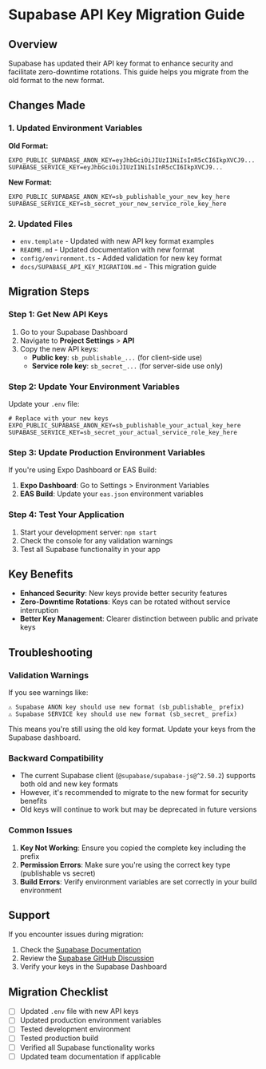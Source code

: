 # Supabase API Key Migration Guide

## Overview

Supabase has updated their API key format to enhance security and facilitate zero-downtime rotations. This guide helps you migrate from the old format to the new format.

## Changes Made

### 1. Updated Environment Variables

**Old Format:**
```env
EXPO_PUBLIC_SUPABASE_ANON_KEY=eyJhbGciOiJIUzI1NiIsInR5cCI6IkpXVCJ9...
SUPABASE_SERVICE_KEY=eyJhbGciOiJIUzI1NiIsInR5cCI6IkpXVCJ9...
```

**New Format:**
```env
EXPO_PUBLIC_SUPABASE_ANON_KEY=sb_publishable_your_new_key_here
SUPABASE_SERVICE_KEY=sb_secret_your_new_service_role_key_here
```

### 2. Updated Files

- `env.template` - Updated with new API key format examples
- `README.md` - Updated documentation with new format
- `config/environment.ts` - Added validation for new key format
- `docs/SUPABASE_API_KEY_MIGRATION.md` - This migration guide

## Migration Steps

### Step 1: Get New API Keys

1. Go to your Supabase Dashboard
2. Navigate to **Project Settings** > **API**
3. Copy the new API keys:
   - **Public key**: `sb_publishable_...` (for client-side use)
   - **Service role key**: `sb_secret_...` (for server-side use only)

### Step 2: Update Your Environment Variables

Update your `.env` file:

```env
# Replace with your new keys
EXPO_PUBLIC_SUPABASE_ANON_KEY=sb_publishable_your_actual_key_here
SUPABASE_SERVICE_KEY=sb_secret_your_actual_service_role_key_here
```

### Step 3: Update Production Environment Variables

If you're using Expo Dashboard or EAS Build:

1. **Expo Dashboard**: Go to Settings > Environment Variables
2. **EAS Build**: Update your `eas.json` environment variables

### Step 4: Test Your Application

1. Start your development server: `npm start`
2. Check the console for any validation warnings
3. Test all Supabase functionality in your app

## Key Benefits

- **Enhanced Security**: New keys provide better security features
- **Zero-Downtime Rotations**: Keys can be rotated without service interruption
- **Better Key Management**: Clearer distinction between public and private keys

## Troubleshooting

### Validation Warnings

If you see warnings like:
```
⚠️ Supabase ANON key should use new format (sb_publishable_ prefix)
⚠️ Supabase SERVICE key should use new format (sb_secret_ prefix)
```

This means you're still using the old key format. Update your keys from the Supabase dashboard.

### Backward Compatibility

- The current Supabase client (`@supabase/supabase-js@^2.50.2`) supports both old and new key formats
- However, it's recommended to migrate to the new format for security benefits
- Old keys will continue to work but may be deprecated in future versions

### Common Issues

1. **Key Not Working**: Ensure you copied the complete key including the prefix
2. **Permission Errors**: Make sure you're using the correct key type (publishable vs secret)
3. **Build Errors**: Verify environment variables are set correctly in your build environment

## Support

If you encounter issues during migration:

1. Check the [Supabase Documentation](https://supabase.com/docs/guides/api/api-keys)
2. Review the [Supabase GitHub Discussion](https://github.com/orgs/supabase/discussions/29260)
3. Verify your keys in the Supabase Dashboard

## Migration Checklist

- [ ] Updated `.env` file with new API keys
- [ ] Updated production environment variables
- [ ] Tested development environment
- [ ] Tested production build
- [ ] Verified all Supabase functionality works
- [ ] Updated team documentation if applicable
